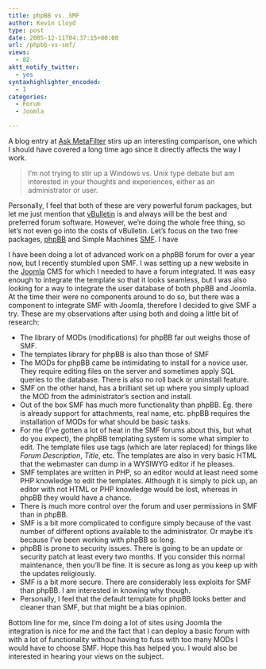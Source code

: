 ```yaml
---
title: phpBB vs. SMF
author: Kevin Lloyd
type: post
date: 2005-12-11T04:37:15+00:00
url: /phpbb-vs-smf/
views:
  - 82
aktt_notify_twitter:
  - yes
syntaxhighlighter_encoded:
  - 1
categories:
  - Forum
  - Joomla

---
```

A blog entry at [Ask MetaFilter][1] stirs up an interesting comparison, one which I should have covered a long time ago since it directly affects the way I work.

> I&#8217;m not trying to stir up a Windows vs. Unix type debate but am interested in your thoughts and experiences, either as an administrator or user.

Personally, I feel that both of these are very powerful forum packages, but let me just mention that [vBulletin][2] is and always will be the best and preferred forum software. However, we&#8217;re doing the whole free thing, so let&#8217;s not even go into the costs of vBulletin. Let&#8217;s focus on the two free packages, [phpBB][3] and Simple Machines [SMF][4]. I have 

I have been doing a lot of advanced work on a phpBB forum for over a year now, but I recently stumbled upon SMF. I was setting up a new website in the [Joomla][5] CMS for which I needed to have a forum integrated. It was easy enough to integrate the template so that it looks seamless, but I was also looking for a way to integrate the user database of both phpBB and Joomla. At the time their were no components around to do so, but there was a component to integrate SMF with Joomla, therefore I decided to give SMF a try. These are my observations after using both and doing a little bit of research:
  
<!--more-->

  * The library of MODs (modifications) for phpBB far out weighs those of SMF.
  * The templates library for phpBB is also than those of SMF
  * The MODs for phpBB came be intimidating to install for a novice user. They require editing files on the server and sometimes apply SQL queries to the database. There is also no roll back or uninstall feature. 
  * SMF on the other hand, has a brilliant set up where you simply upload the MOD from the administrator&#8217;s section and install.
  * Out of the box SMF has much more functionality than phpBB. Eg. there is already support for attachments, real name, etc. phpBB requires the installation of MODs for what should be basic tasks.
  * For me (I&#8217;ve gotten a lot of heat in the SMF forums about this, but what do you expect), the phpBB templating system is some what simpler to edit. The template files use tags (which are later replaced) for things like _Forum Description_, _Title_, etc. The templates are also in very basic HTML that the webmaster can dump in a WYSIWYG editor if he pleases.
  * SMF templates are written in PHP, so an editor would at least need some PHP knowledge to edit the templates. Although it is simply to pick up, an editor with not HTML or PHP knowledge would be lost, whereas in phpBB they would have a chance.
  * There is much more control over the forum and user permissions in SMF than in phpBB.
  * SMF is a bit more complicated to configure simply because of the vast number of different options available to the administrator. Or maybe it&#8217;s because I&#8217;ve been working with phpBB so long.
  * phpBB is prone to security issues. There is going to be an update or security patch at least every two months. If you consider this normal maintenance, then you&#8217;ll be fine. It is secure as long as you keep up with the updates religiously.
  * SMF is a bit more secure. There are considerably less exploits for SMF than phpBB. I am interested in knowing why though.
  * Personally, I feel that the default template for phpBB looks better and cleaner than SMF, but that might be a bias opinion. 

Bottom line for me, since I&#8217;m doing a lot of sites using Joomla the integration is nice for me and the fact that I can deploy a basic forum with with a lot of functionality without having to fuss with too many MODs I would have to choose SMF. Hope this has helped you. I would also be interested in hearing your views on the subject.

 [1]: http://ask.metafilter.com/mefi/28784
 [2]: http://www.vbulletin.com/
 [3]: http://www.phpbb.org
 [4]: http://www.simplemachines.org
 [5]: http://www.joomla.org